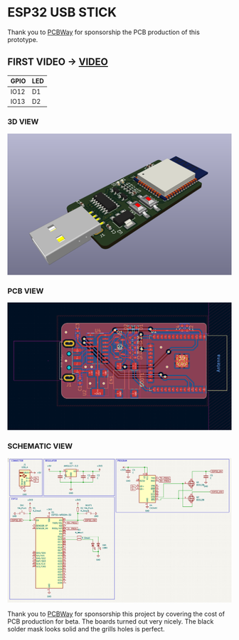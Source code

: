# ESP32 USB STICK

Thank you to [PCBWay](https://www.pcbway.com/) for sponsorship the PCB production of this prototype.

## FIRST VIDEO -> [VIDEO](https://www.youtube.com/shorts/jlbQPXkQsWg)

| GPIO  | LED |
| ------------- | ------------- |
| IO12  | D1  |
| IO13  | D2  |

### 3D VIEW
![3d](3d.png)

### PCB VIEW
![pcb](pcb.png)

### SCHEMATIC VIEW
![schematic](schematic.png)

Thank you to [PCBWay](https://www.pcbway.com/) for sponsorship this project by covering the cost of PCB production for beta. The boards turned out very nicely. The black solder mask looks solid and the grills holes is perfect.